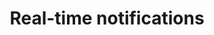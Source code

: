 ---
weight: 140
title: Real-time notifications
layout: bundle
collection: 'guides/reference/real-time-notifications'
---